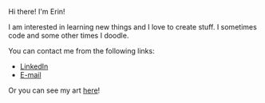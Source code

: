 Hi there! I'm Erin!

I am interested in learning new things and I love to create stuff. 
I sometimes code and some other times I doodle.

You can contact me from the following links:
- [LinkedIn](https://linkedin.com/in/erinmayg)
- [E-mail](mailto:erinmayg@gmail.com)

Or you can see my art [here](https://instagram.com/slyth.erinnn)!
